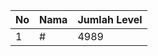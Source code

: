 | No | Nama            | Jumlah Level |
|----|-----------------|--------------|
| 1  | #    |    4989        |
